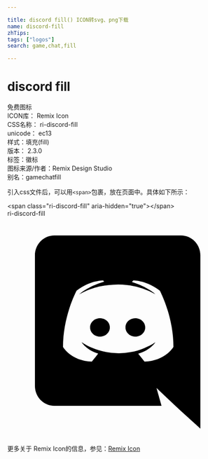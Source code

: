 ```yaml
---

title: discord fill() ICON转svg、png下载
name: discord-fill
zhTips: 
tags: ["logos"]
search: game,chat,fill

---
```


# discord fill  <small style="font-size: 60%;font-weight: 100"></small>


<div class="detail-page">
<p>
<span><span class="badge-success badge">免费图标</span> </span>
<br/>
<span>
ICON库：
<span class="badge-secondary badge">Remix Icon</span> 
</span>
<br/>
<span>
CSS名称：
<span class="badge-secondary badge">ri-discord-fill</span> 
</span>
<br/>
<span>
unicode：
<span class="badge-secondary badge">ec13</span> 
<copy-btn content='ec13' btn-title=""></copy-btn>
<copy-btn :content='String.fromCodePoint(parseInt("ec13", 16))' btn-title="复制U"></copy-btn>
</span><br/><span>样式：<span class="badge-light badge">填充(fill)</span></span>
<br/>
<span>
版本：
<span class="badge-secondary badge">2.3.0</span> 
</span><br/><span>标签：<span class="badge-light badge"><router-link to="/tags/logos.html">徽标</router-link></span></span>
<br/>
<span>图标来源/作者：<span class="badge-light badge">Remix Design Studio</span></span> 
<br/>
<span>别名：<span class="badge-light badge">game</span><span class="badge-light badge">chat</span><span class="badge-light badge">fill</span></span><br/>
</p>
</div>
<div class="alert alert-dark">
  <i class="ri-discord-fill ri-xs"></i>
  <i class="ri-discord-fill ri-sm"></i>
  <i class="ri-discord-fill ri-lg"></i>
  <i class="ri-discord-fill ri-2x"></i>
  <i class="ri-discord-fill ri-3x"></i>
  <i class="ri-discord-fill ri-5x"></i>
  <i class="ri-discord-fill ri-7x"></i>
</div>
<div>
  <p>引入css文件后，可以用<code>&lt;span&gt;</code>包裹，放在页面中。具体如下所示：    
  </p>
  <div class="alert alert-primary" style="font-size: 14px">
    &lt;span class="ri-discord-fill" aria-hidden="true"&gt;&lt;/span&gt;
    <copy-btn content='<span class="ri-discord-fill" aria-hidden="true"></span>'></copy-btn>
  </div>
  <div class="alert alert-secondary">
    <i class="ri-discord-fill"
    style="font-size: 24px"
    aria-hidden="true"></i> ri-discord-fill
    <copy-btn content="ri-discord-fill" btn-title="复制图标名称"></copy-btn>
  </div>
</div>
<div id="svg" class="svg-wrap">
<svg xmlns="http://www.w3.org/2000/svg" viewBox="0 0 24 24">
    <g>
        <path fill="none" d="M0 0h24v24H0z"/>
        <path fill-rule="nonzero" d="M10.076 11c.6 0 1.086.45 1.075 1 0 .55-.474 1-1.075 1C9.486 13 9 12.55 9 12s.475-1 1.076-1zm3.848 0c.601 0 1.076.45 1.076 1s-.475 1-1.076 1c-.59 0-1.075-.45-1.075-1s.474-1 1.075-1zm4.967-9C20.054 2 21 2.966 21 4.163V23l-2.211-1.995-1.245-1.176-1.317-1.25.546 1.943H5.109C3.946 20.522 3 19.556 3 18.359V4.163C3 2.966 3.946 2 5.109 2H18.89zm-3.97 13.713c2.273-.073 3.148-1.596 3.148-1.596 0-3.381-1.482-6.122-1.482-6.122-1.48-1.133-2.89-1.102-2.89-1.102l-.144.168c1.749.546 2.561 1.334 2.561 1.334a8.263 8.263 0 0 0-3.096-1.008 8.527 8.527 0 0 0-2.077.02c-.062 0-.114.011-.175.021-.36.032-1.235.168-2.335.662-.38.178-.607.305-.607.305s.854-.83 2.705-1.376l-.103-.126s-1.409-.031-2.89 1.103c0 0-1.481 2.74-1.481 6.121 0 0 .864 1.522 3.137 1.596 0 0 .38-.472.69-.871-1.307-.4-1.8-1.24-1.8-1.24s.102.074.287.179c.01.01.02.021.041.031.031.022.062.032.093.053.257.147.514.262.75.357.422.168.926.336 1.513.452a7.06 7.06 0 0 0 2.664.01 6.666 6.666 0 0 0 1.491-.451c.36-.137.761-.337 1.183-.62 0 0-.514.861-1.862 1.25.309.399.68.85.68.85z"/>
    </g>
</svg>

</div>
<detail full-name='ri-discord-fill'></detail>
    
<div><p>更多关于  Remix Icon的信息，参见：<a target="_blank" href="https://iconhelper.cn/remix.html">Remix Icon</a>
</p></div>
